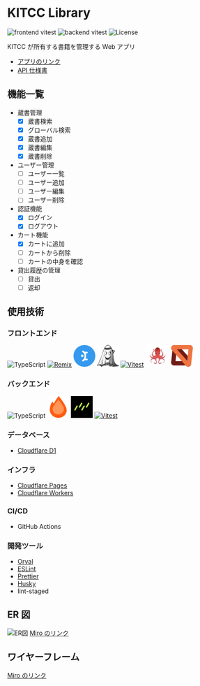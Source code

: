 # KITCC Library

![frontend vitest](https://github.com/kitcc-org/kitcc-library/actions/workflows/frontend_vitest.yml/badge.svg)
![backend vitest](https://github.com/kitcc-org/kitcc-library/actions/workflows/backend_vitest.yml/badge.svg)
![License](https://img.shields.io/badge/license-MIT-yellow)

KITCC が所有する書籍を管理する Web アプリ

- [アプリのリンク](https://kitcc-library-web.pages.dev/)
- [API 仕様書](https://kitcc-library-api-doc.pages.dev/)

## 機能一覧

- 蔵書管理
  - [x] 蔵書検索
  - [x] グローバル検索
  - [x] 蔵書追加
  - [x] 蔵書編集
  - [x] 蔵書削除
- ユーザー管理
  - [ ] ユーザー一覧
  - [ ] ユーザー追加
  - [ ] ユーザー編集
  - [ ] ユーザー削除
- 認証機能
  - [x] ログイン
  - [x] ログアウト
- カート機能
  - [x] カートに追加
  - [ ] カートから削除
  - [ ] カートの中身を確認
- 貸出履歴の管理
  - [ ] 貸出
  - [ ] 返却

## 使用技術

### フロントエンド

![TypeScript](https://skillicons.dev/icons?i=ts&theme=light)
[![Remix](https://skillicons.dev/icons?i=remix&theme=light)][Remix]
[<img src="./assets/images/mantine.png" width="50px" height="50px">][Mantine]
[<img src="./assets/images/jotai.png" width="50px" height="50px">][Jotai]
[![Vitest](https://skillicons.dev/icons?i=vitest&theme=light)][Vitest]
[<img src="./assets/images/RTL.png" width="55px" height="50px">][RTL]
[<img src="./assets/images/msw.png" width="50px" height="50px">][MSW]

### バックエンド

![TypeScript](https://skillicons.dev/icons?i=ts&theme=light)
[<img src="./assets/images/hono.svg" width="50px" height="50px">][Hono]
[<img src="./assets/images/drizzle.png" width="50px" height="50px">][Drizzle]
[![Vitest](https://skillicons.dev/icons?i=vitest&theme=light)][Vitest]

### データベース

- [Cloudflare D1][D1]

### インフラ

- [Cloudflare Pages][Pages]
- [Cloudflare Workers][Workers]

### CI/CD

- GitHub Actions

### 開発ツール

- [Orval][Orval]
- [ESLint][ESLint]
- [Prettier][Prettier]
- [Husky][Husky]
- lint-staged

## ER 図

![ER図](https://github.com/user-attachments/assets/ee0d581a-ed7f-4957-b00a-30f6de454055)
[Miro のリンク](https://miro.com/app/board/uXjVKhyZcq4=/?share_link_id=764975652044)

## ワイヤーフレーム

[Miro のリンク](https://miro.com/app/board/uXjVKhyZcq4=/?share_link_id=764975652044)

[ESLint]: https://eslint.org/
[D1]: https://developers.cloudflare.com/d1/
[Drizzle]: https://orm.drizzle.team/
[Hono]: https://hono.dev/
[Husky]: https://typicode.github.io/husky/
[Jotai]: https://jotai.org/
[Mantine]: https://mantine.dev/
[MSW]: https://mswjs.io/
[Orval]: https://orval.dev/
[Pages]: https://developers.cloudflare.com/pages/
[Prettier]: https://prettier.io/
[RTL]: https://testing-library.com/docs/react-testing-library/intro/
[Remix]: https://remix.run/
[Vitest]: https://vitest.dev/
[Workers]: https://developers.cloudflare.com/workers/
